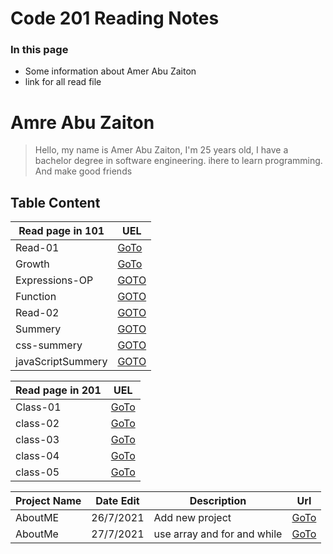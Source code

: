# Code 201 Reading Notes

### In this page 
- Some information about Amer Abu Zaiton
- link for all read file 
# Amre Abu Zaiton 

>Hello, my name is Amer Abu Zaiton, I'm 25 years old, I have a bachelor degree in software engineering. ihere to learn programming.
>And make good friends

## Table Content 



Read page in 101 | UEL
------------ | -------------
 Read-01 | [GoTo](https://amerabuzaiton123.github.io/Reading_Notes/Read-01)
 Growth | [GoTo](https://amerabuzaiton123.github.io/Reading_Notes/Growth)
Expressions-OP|[GOTO](https://amerabuzaiton123.github.io/Reading_Notes/Expressions-OP)
Function|[GOTO](https://amerabuzaiton123.github.io/Reading_Notes/Function)
Read-02|[GOTO](https://amerabuzaiton123.github.io/Reading_Notes/Read-02)
Summery|[GOTO](https://amerabuzaiton123.github.io/Reading_Notes/Summery)
css-summery|[GOTO](https://amerabuzaiton123.github.io/Reading_Notes/css-summery)
javaScriptSummery|[GOTO](https://amerabuzaiton123.github.io/Reading_Notes/javaScriptSummery)

Read page in 201 | UEL
------------ | -------------
 Class-01 | [GoTo](https://amerabuzaiton123.github.io/Reading_Notes/class-01)
 class-02|  [GoTo](https://amerabuzaiton123.github.io/Reading_Notes/class-02)
 class-03|  [GoTo](https://amerabuzaiton123.github.io/Reading_Notes/class-03)
  class-04|  [GoTo](https://amerabuzaiton123.github.io/Reading_Notes/class-04)
  class-05|  [GoTo](https://amerabuzaiton123.github.io/Reading_Notes/class-05)

Project Name | Date Edit | Description |  Url     
------------ |-----------|-------------|-------------
 AboutME     |26/7/2021  | Add new project             |[GoTo]( https://github.com/AmerAbuZaiton123/AboutMEc)
 AboutMe     |27/7/2021  | use array and for and while |[GoTo](https://github.com/AmerAbuZaiton123/AboutMEc)


